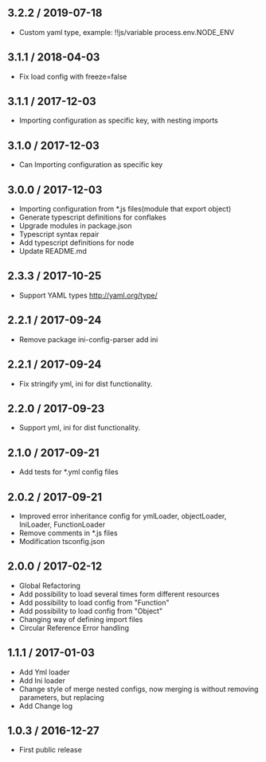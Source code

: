 3.2.2 / 2019-07-18
------------------

- Custom yaml type, example: !!js/variable process.env.NODE_ENV

3.1.1 / 2018-04-03
------------------

- Fix load config with freeze=false

3.1.1 / 2017-12-03
------------------

- Importing configuration as specific key, with nesting imports

3.1.0 / 2017-12-03
------------------

- Can Importing configuration as specific key

3.0.0 / 2017-12-03
------------------

- Importing configuration from *.js files(module that export object)
- Generate typescript definitions for conflakes
- Upgrade modules in package.json
- Typescript syntax repair
- Add typescript definitions for node
- Update README.md

2.3.3 / 2017-10-25
------------------

- Support YAML types http://yaml.org/type/

2.2.1 / 2017-09-24
------------------

- Remove package ini-config-parser add ini

2.2.1 / 2017-09-24
------------------

- Fix stringify yml, ini for dist functionality.

2.2.0 / 2017-09-23
------------------

- Support yml, ini for dist functionality.

2.1.0 / 2017-09-21
------------------

- Add tests for *.yml config files

2.0.2 / 2017-09-21
------------------

- Improved error inheritance config for ymlLoader, objectLoader, IniLoader, FunctionLoader
- Remove comments in *.js files
- Modification tsconfig.json

2.0.0 / 2017-02-12
------------------

- Global Refactoring
- Add possibility to load several times form different resources
- Add possibility to load config from "Function"
- Add possibility to load config from "Object"
- Changing way of defining import files
- Circular Reference Error handling

1.1.1 / 2017-01-03
------------------

- Add Yml loader
- Add Ini loader
- Change style of merge nested configs, now merging is without removing parameters, but replacing
- Add Change log


1.0.3 / 2016-12-27
------------------

- First public release